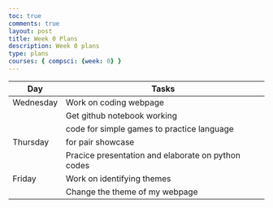 ```yaml
---
toc: true
comments: true
layout: post
title: Week 0 Plans
description: Week 0 plans
type: plans
courses: { compsci: {week: 0} }
---
```


| Day | Tasks |
| -------- | -------- |
| Wednesday | Work on coding webpage|
| | Get github notebook working
| | code for simple games to practice language
| Thursday | for pair showcase|
| | Pracice presentation and elaborate on python codes
| Friday | Work on identifying themes |
| |Change the theme of my webpage